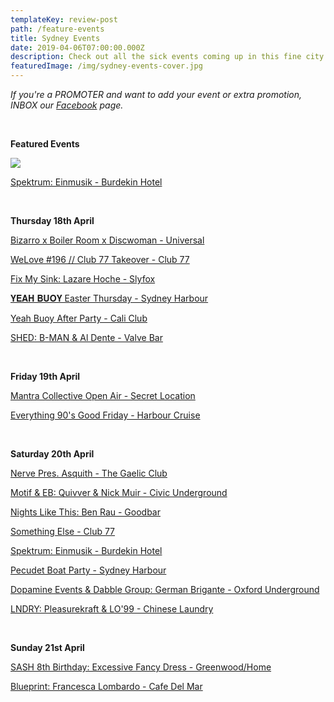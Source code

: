 ```yaml
---
templateKey: review-post
path: /feature-events
title: Sydney Events
date: 2019-04-06T07:00:00.000Z
description: Check out all the sick events coming up in this fine city!
featuredImage: /img/sydney-events-cover.jpg
---
```

_If you're a PROMOTER and want to add your event or extra promotion, INBOX our [Facebook](https://www.facebook.com/ravereviewz) page._

<br>

**Featured Events**

![](/img/51109358_1928030437326739_2246970990544289792_o.jpg)

[Spektrum: Einmusik - Burdekin Hotel](https://www.facebook.com/events/579528925843658/)

<br>

**Thursday 18th April**

[Bizarro x Boiler Room x Discwoman - Universal](https://www.facebook.com/events/2536044363132238/)

[WeLove #196 // Club 77 Takeover - Club 77](https://www.facebook.com/events/636734536770055/)

[Fix My Sink: Lazare Hoche - Slyfox](https://www.facebook.com/events/362449011028407/)

[𝐘𝐄𝐀𝐇 𝐁𝐔𝐎𝐘 Easter Thursday - Sydney Harbour](https://www.facebook.com/events/310958869587908/)

[Yeah Buoy After Party - Cali Club](https://www.facebook.com/events/2230567486999481/)

[SHED: B-MAN & Al Dente - Valve Bar](https://www.facebook.com/events/597351420734420/)

<br>

**Friday 19th April**

[Mantra Collective Open Air - Secret Location ](https://www.facebook.com/events/1531905003607311/)

[Everything 90's Good Friday - Harbour Cruise](https://www.facebook.com/events/331082667538646/)

<br>

**Saturday 20th April**

[Nerve Pres. Asquith - The Gaelic Club](https://www.facebook.com/events/408466163287909/)

[Motif & EB: Quivver & Nick Muir - Civic Underground](https://www.facebook.com/events/2217337661661129/)

[Nights Like This: Ben Rau - Goodbar](https://www.facebook.com/events/2772804376095572/)

[Something Else - Club 77](https://www.facebook.com/events/307921529825338/)

[Spektrum: Einmusik - Burdekin Hotel](https://www.facebook.com/events/579528925843658/)

[Pecudet Boat Party - Sydney Harbour](https://www.facebook.com/events/309803006384883/)

[Dopamine Events & Dabble Group: German Brigante - Oxford Underground](https://www.facebook.com/events/611128509363504/)

[LNDRY: Pleasurekraft & LO'99 - Chinese Laundry](https://www.facebook.com/events/2453666897976795/)

<br>

**Sunday 21st April**

[SASH 8th Birthday: Excessive Fancy Dress - Greenwood/Home](https://www.facebook.com/events/562788257552329/)

[Blueprint: Francesca Lombardo - Cafe Del Mar](https://www.facebook.com/events/313046302888129/)
